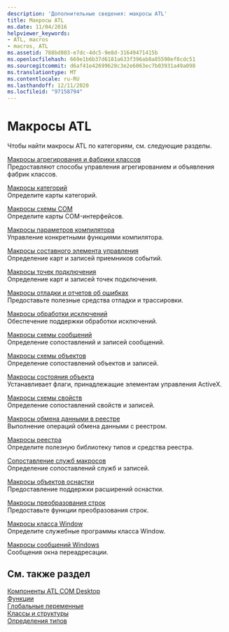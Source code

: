 ```yaml
---
description: 'Дополнительные сведения: макросы ATL'
title: Макросы ATL
ms.date: 11/04/2016
helpviewer_keywords:
- ATL, macros
- macros, ATL
ms.assetid: 788bd803-e7dc-4dc5-9e8d-31649471415b
ms.openlocfilehash: 669e1b6b37d6181a633f396ab8a85598ef8cdc51
ms.sourcegitcommit: d6af41e42699628c3e2e6063ec7b03931a49a098
ms.translationtype: MT
ms.contentlocale: ru-RU
ms.lasthandoff: 12/11/2020
ms.locfileid: "97158794"
---
```

# <a name="atl-macros"></a>Макросы ATL

Чтобы найти макросы ATL по категориям, см. следующие разделы.

[Макросы агрегирования и фабрики классов](../../atl/reference/aggregation-and-class-factory-macros.md)<br/>
Предоставляют способы управления агрегированием и объявления фабрик классов.

[Макросы категорий](../../atl/reference/category-macros.md)<br/>
Определите карты категорий.

[Макросы схемы COM](../../atl/reference/com-map-macros.md)<br/>
Определите карты COM-интерфейсов.

[Макросы параметров компилятора](../../atl/reference/compiler-options-macros.md)<br/>
Управление конкретными функциями компилятора.

[Макросы составного элемента управления](../../atl/reference/composite-control-macros.md)<br/>
Определение карт и записей приемников событий.

[Макросы точек подключения](../../atl/reference/connection-point-macros.md)<br/>
Определение карт и записей точек подключения.

[Макросы отладки и отчетов об ошибках](../../atl/reference/debugging-and-error-reporting-macros.md)<br/>
Предоставьте полезные средства отладки и трассировки.

[Макросы обработки исключений](../../atl/reference/exception-handling-macros.md)<br/>
Обеспечение поддержки обработки исключений.

[Макросы схемы сообщений](../../atl/reference/message-map-macros-atl.md)<br/>
Определение сопоставлений и записей сообщений.

[Макросы схемы объектов](../../atl/reference/object-map-macros.md)<br/>
Определение сопоставлений объектов и записей.

[Макросы состояния объекта](../../atl/reference/object-status-macros.md)<br/>
Устанавливает флаги, принадлежащие элементам управления ActiveX.

[Макросы схемы свойств](../../atl/reference/property-map-macros.md)<br/>
Определение сопоставлений свойств и записей.

[Макросы обмена данными в реестре](../../atl/reference/registry-data-exchange-macros.md)<br/>
Выполнение операций обмена данными с реестром.

[Макросы реестра](../../atl/reference/registry-macros.md)<br/>
Определите полезную библиотеку типов и средства реестра.

[Сопоставление служб макросов](../../atl/reference/service-map-macros.md)<br/>
Определение сопоставлений служб и записей.

[Макросы объектов оснастки](../../atl/reference/snap-in-object-macros.md)<br/>
Предоставление поддержки расширений оснастки.

[Макросы преобразования строк](string-conversion-macros.md)<br/>
Предоставьте функции преобразования строк.

[Макросы класса Window](../../atl/reference/window-class-macros.md)<br/>
Определите служебные программы класса Window.

[Макросы сообщений Windows](../../atl/reference/windows-messages-macros.md)<br/>
Сообщения окна переадресации.

## <a name="see-also"></a>См. также раздел

[Компоненты ATL COM Desktop](../../atl/atl-com-desktop-components.md)<br/>
[Функции](../../atl/reference/atl-functions.md)<br/>
[Глобальные переменные](../../atl/reference/atl-global-variables.md)<br/>
[Классы и структуры](../../atl/reference/atl-classes.md)<br/>
[Определения типов](../../atl/reference/atl-typedefs.md)
